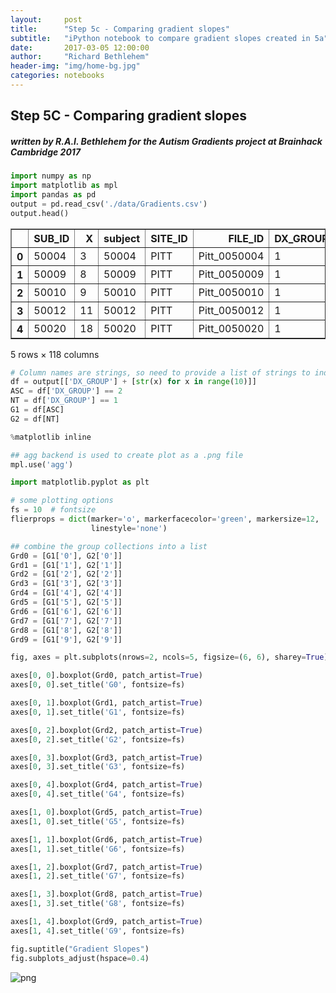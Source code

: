 ```yaml
---
layout:     post
title:      "Step 5c - Comparing gradient slopes"
subtitle:   "iPython notebook to compare gradient slopes created in 5a"
date:       2017-03-05 12:00:00
author:     "Richard Bethlehem"
header-img: "img/home-bg.jpg"
categories: notebooks
---
```


## Step 5C - Comparing gradient slopes

#####  written by R.A.I. Bethlehem for the Autism Gradients project at Brainhack Cambridge 2017


```python
import numpy as np 
import matplotlib as mpl 
import pandas as pd
output = pd.read_csv('./data/Gradients.csv')
output.head()
```




<div>
<table border="1" class="dataframe">
  <thead>
    <tr style="text-align: right;">
      <th></th>
      <th>SUB_ID</th>
      <th>X</th>
      <th>subject</th>
      <th>SITE_ID</th>
      <th>FILE_ID</th>
      <th>DX_GROUP</th>
      <th>DSM_IV_TR</th>
      <th>AGE_AT_SCAN</th>
      <th>SEX</th>
      <th>HANDEDNESS_CATEGORY</th>
      <th>...</th>
      <th>1</th>
      <th>2</th>
      <th>3</th>
      <th>4</th>
      <th>5</th>
      <th>6</th>
      <th>7</th>
      <th>8</th>
      <th>9</th>
      <th>file</th>
    </tr>
  </thead>
  <tbody>
    <tr>
      <th>0</th>
      <td>50004</td>
      <td>3</td>
      <td>50004</td>
      <td>PITT</td>
      <td>Pitt_0050004</td>
      <td>1</td>
      <td>1</td>
      <td>19.09</td>
      <td>1</td>
      <td>R</td>
      <td>...</td>
      <td>0.008470</td>
      <td>0.007940</td>
      <td>0.007781</td>
      <td>0.008144</td>
      <td>0.009179</td>
      <td>0.008527</td>
      <td>0.008443</td>
      <td>0.007053</td>
      <td>0.007298</td>
      <td>Pitt_0050004_rois_cc400.1D.npy</td>
    </tr>
    <tr>
      <th>1</th>
      <td>50009</td>
      <td>8</td>
      <td>50009</td>
      <td>PITT</td>
      <td>Pitt_0050009</td>
      <td>1</td>
      <td>1</td>
      <td>33.86</td>
      <td>1</td>
      <td>R</td>
      <td>...</td>
      <td>0.008657</td>
      <td>0.008265</td>
      <td>0.008871</td>
      <td>0.008278</td>
      <td>0.008208</td>
      <td>0.007907</td>
      <td>0.007276</td>
      <td>0.008844</td>
      <td>0.008266</td>
      <td>Pitt_0050009_rois_cc400.1D.npy</td>
    </tr>
    <tr>
      <th>2</th>
      <td>50010</td>
      <td>9</td>
      <td>50010</td>
      <td>PITT</td>
      <td>Pitt_0050010</td>
      <td>1</td>
      <td>1</td>
      <td>35.20</td>
      <td>1</td>
      <td>L</td>
      <td>...</td>
      <td>0.008397</td>
      <td>0.007800</td>
      <td>0.007688</td>
      <td>0.006135</td>
      <td>0.007923</td>
      <td>0.007170</td>
      <td>0.007871</td>
      <td>0.006554</td>
      <td>0.005794</td>
      <td>Pitt_0050010_rois_cc400.1D.npy</td>
    </tr>
    <tr>
      <th>3</th>
      <td>50012</td>
      <td>11</td>
      <td>50012</td>
      <td>PITT</td>
      <td>Pitt_0050012</td>
      <td>1</td>
      <td>1</td>
      <td>21.48</td>
      <td>1</td>
      <td>R</td>
      <td>...</td>
      <td>0.008173</td>
      <td>0.008331</td>
      <td>0.008421</td>
      <td>0.008395</td>
      <td>0.007317</td>
      <td>0.008295</td>
      <td>0.007617</td>
      <td>0.007579</td>
      <td>0.008206</td>
      <td>Pitt_0050012_rois_cc400.1D.npy</td>
    </tr>
    <tr>
      <th>4</th>
      <td>50020</td>
      <td>18</td>
      <td>50020</td>
      <td>PITT</td>
      <td>Pitt_0050020</td>
      <td>1</td>
      <td>1</td>
      <td>20.83</td>
      <td>1</td>
      <td>R</td>
      <td>...</td>
      <td>0.008207</td>
      <td>0.008663</td>
      <td>0.007796</td>
      <td>0.008236</td>
      <td>0.007974</td>
      <td>0.008120</td>
      <td>0.008483</td>
      <td>0.010089</td>
      <td>0.007470</td>
      <td>Pitt_0050020_rois_cc400.1D.npy</td>
    </tr>
  </tbody>
</table>
<p>5 rows × 118 columns</p>
</div>




```python
# Column names are strings, so need to provide a list of strings to index:
df = output[['DX_GROUP'] + [str(x) for x in range(10)]]
ASC = df['DX_GROUP'] == 2
NT = df['DX_GROUP'] == 1
G1 = df[ASC]
G2 = df[NT]
```


```python
%matplotlib inline

## agg backend is used to create plot as a .png file
mpl.use('agg')

import matplotlib.pyplot as plt 

# some plotting options
fs = 10  # fontsize
flierprops = dict(marker='o', markerfacecolor='green', markersize=12,
                  linestyle='none')

## combine the group collections into a list    
Grd0 = [G1['0'], G2['0']]
Grd1 = [G1['1'], G2['1']]
Grd2 = [G1['2'], G2['2']]
Grd3 = [G1['3'], G2['3']]
Grd4 = [G1['4'], G2['4']]
Grd5 = [G1['5'], G2['5']]
Grd6 = [G1['6'], G2['6']]
Grd7 = [G1['7'], G2['7']]
Grd8 = [G1['8'], G2['8']]
Grd9 = [G1['9'], G2['9']]

fig, axes = plt.subplots(nrows=2, ncols=5, figsize=(6, 6), sharey=True)

axes[0, 0].boxplot(Grd0, patch_artist=True)
axes[0, 0].set_title('G0', fontsize=fs)

axes[0, 1].boxplot(Grd1, patch_artist=True)
axes[0, 1].set_title('G1', fontsize=fs)

axes[0, 2].boxplot(Grd2, patch_artist=True)
axes[0, 2].set_title('G2', fontsize=fs)

axes[0, 3].boxplot(Grd3, patch_artist=True)
axes[0, 3].set_title('G3', fontsize=fs)

axes[0, 4].boxplot(Grd4, patch_artist=True)
axes[0, 4].set_title('G4', fontsize=fs)

axes[1, 0].boxplot(Grd5, patch_artist=True)
axes[1, 0].set_title('G5', fontsize=fs)

axes[1, 1].boxplot(Grd6, patch_artist=True)
axes[1, 1].set_title('G6', fontsize=fs)

axes[1, 2].boxplot(Grd7, patch_artist=True)
axes[1, 2].set_title('G7', fontsize=fs)

axes[1, 3].boxplot(Grd8, patch_artist=True)
axes[1, 3].set_title('G8', fontsize=fs)

axes[1, 4].boxplot(Grd9, patch_artist=True)
axes[1, 4].set_title('G9', fontsize=fs)

fig.suptitle("Gradient Slopes")
fig.subplots_adjust(hspace=0.4)
```


![png](output_3_0.png)


